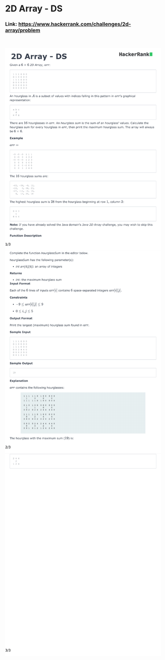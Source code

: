 
# 2D Array - DS

### Link: https://www.hackerrank.com/challenges/2d-array/problem

&nbsp;

![](2d-array-English-1.png)
![](2d-array-English-2.png)
![](2d-array-English-3.png)